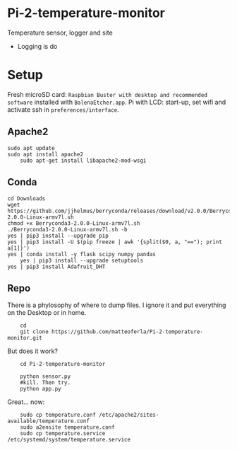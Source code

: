 # Pi-2-temperature-monitor
Temperature sensor, logger and site

* Logging is do

# Setup

Fresh microSD card: `Raspbian Buster with desktop and recommended software` installed with `BalenaEtcher.app`.
Pi with LCD: start-up, set wifi and activate ssh in `preferences/interface`.

## Apache2

	sudo apt update
	sudo apt install apache2
        sudo apt-get install libapache2-mod-wsgi

## Conda

	cd Downloads
	wget https://github.com/jjhelmus/berryconda/releases/download/v2.0.0/Berryconda3-2.0.0-Linux-armv7l.sh
	chmod +x Berryconda3-2.0.0-Linux-armv7l.sh
	./Berryconda3-2.0.0-Linux-armv7l.sh -b
	yes | pip3 install --upgrade pip
	yes | pip3 install -U $(pip freeze | awk '{split($0, a, "=="); print a[1]}')
	yes | conda install -y flask scipy numpy pandas
        yes | pip3 install --upgrade setuptools
	yes | pip3 install Adafruit_DHT


## Repo

There is a phylosophy of where to dump files. I ignore it and put everything on the Desktop or in home.

        cd
        git clone https://github.com/matteoferla/Pi-2-temperature-monitor.git
	

But does it work?

        cd Pi-2-temperature-monitor

        python sensor.py
        #kill. Then try.
        python app.py

Great... now:

        sudo cp temperature.conf /etc/apache2/sites-available/temperature.conf
        sudo a2ensite temperature.conf
        sudo cp temperature.service /etc/systemd/system/temperature.service



